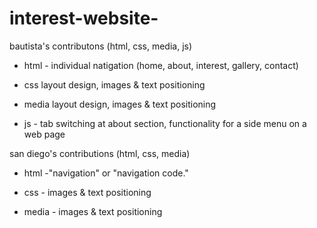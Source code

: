 # interest-website-
bautista's contributons (html, css, media, js)

- html - individual natigation (home, about, interest, gallery, contact)
 
- css layout design, images & text positioning
 
- media layout design, images & text positioning

- js - tab switching at about section, functionality for a side menu on a web page 

san diego's contributions (html, css, media)
 
- html -"navigation" or "navigation code." 

- css - images & text positioning

- media - images & text positioning
